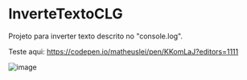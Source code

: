 # InverteTextoCLG
Projeto para inverter texto descrito no "console.log". 

Teste aqui: https://codepen.io/matheuslei/pen/KKomLaJ?editors=1111


![image](https://user-images.githubusercontent.com/65515537/180278231-540ea369-67ef-4450-95f8-484ae875d2af.png)
